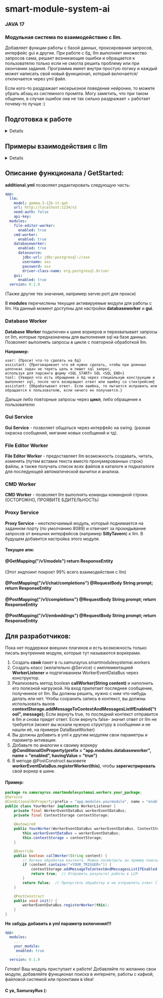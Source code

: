 # smart-module-system-ai
### JAVA 17
### Модульная система по взаимодействию с llm. 
Добавляет функции работы с базой данных, проксирования запросов, интерфейс gui и другие.
При работе с бд, llm выполняет множество запросов сама, решает возникающие ошибки и обращается к пользователю только если не смогла решить проблему или при окончании задания.
Программа имеет внутри простую логику и каждый может написать свой новый функционал, который включается/отключается через yml файл.

Если кого-то раздражает несерьезное поведение нейронки, то можете убрать абзац из системного промпта. Могу заметить, что при таком общении, в случае ошибок она не так сильно раздражает + работает почему-то лучше :) 

## Подготовка к работе
<details>
  
  1. Для локального развертывания llm скачайте **LM Studio** (возможно, нужен vpn).
  2. В **LM Studio** выберете нужную вам модель. Советую **gemma-3-12B-it-qat-GGUF** если у вас 12gb VRAM или **gemma-3-4b-it-8q** если 8gb VRAM. Модели ниже тоже можно, но они не умеют в анализ изображений. Модель автоматически скачается.
  3. Отредактируйте системный промпт в файле SystemPrompt.txt если в этом есть необходимость
  4. Запустите jar (когда будет релиз) или проект в среде разработки с настроенным **application.yml или additional.yml** (см. GET STARTED)
  5. Пишите в появившийся чат и модель должна вам ответить (если вы используете GUI, если нет, то установите SillyTavern и подключите её к SMSA через localhost:8089/v1)

  Работа с внешними llm по api работет только в теории ( Работа с совместимыми моделями openAi и использованием bearer токена)
  Работа с модулями из внешних интерфейсов через прокси тоже не реализована из-за потери контекста при выполнении. Эта опция **скоро будет доступна**, но в урезанном варианте.
  
</details>

## Примеры взаимодействия с llm
<details>
  
Нормальное взаимодействие
1. Работа с бд, когда нужно выполнить несколько запросов. Если дать более глобальную задачу, то выполнение будет аналогичным. При появлении ошибки, llm попытается самостоятельно её исправить, хотя у 4b модели это не очень хорошо получается (у 12b намного лучше).
![Screenshot_16](https://github.com/user-attachments/assets/0c0d4219-a1ee-4a01-9ced-0c4eed528a23)
2. Пример ролеплей игры. Инвентарь и текущие события записываются в бд, чтобы не перегружать контекст и вызывать меньше путаницы.
 (пикча закараптилась :/ Верим на слово


**Пример работы с File Editor Worker**

Я попросил проанализировать проект (этот) и скинул ей путь до корневой дирректории.
Она первым делом получила все файлы в проекте, чтобы потом вызывать чтение файлов без лишних телодвижений

![image](https://github.com/user-attachments/assets/f9c78b35-a4f1-4f31-8e43-a16fa815c147)

Дальше она проанализировала структуру и сделала первоначальный вывод о проекте, после чего прочитала основной класс.

![image](https://github.com/user-attachments/assets/494812cb-c2c8-4c56-8aea-1f2f17fe03ab)

Затем она решила проанализировать CMD WORKER (Странно, что не File Editor Worker :) )

![image](https://github.com/user-attachments/assets/5885081a-ff8c-447e-83d6-60051c56e42a)

После чего пошла по связанным с ним объектам (Парсер и dto)

![image](https://github.com/user-attachments/assets/adf6fe0d-d550-4460-ab8b-31683453ea89)

Объяснила все неплохо, а лесть всегда приятна.
Так что если у кого-то возникнут проблемы с пониманием работы текущего проекта - спросите у нейронки)

**Опасное взаимодействие:**

Я попросил нейросеть создать две связанные таблицы и заполнить их данными.
Вот что произошло:
1. Сначала нейросеть попыталась создать первую таблицу, но получила ошибку — она уже существовала.
2. Тогда она решила её дропнуть, но столкнулась с новой ошибкой — таблицу нельзя было удалить из-за связи со второй таблицей.
3. В итоге нейросеть сначала удалила вторую таблицу, а потом уже первую.
4. После этого она заново создала обе таблицы и заполнила их данными, как я и просил.

Думаю, опасное поведение можно уменьшить через новые правила в системном промпте. Напирмер, "Если при попытке создания таблицы будет ошибка, что таблица уже есть, то поменяй название создаваемой таблицы, а не удаляй её"

![workaiwow](https://github.com/user-attachments/assets/55d1847a-d64b-485d-ac1b-7de254347bfd)


С CMD воркером произошла ситуация, когда я попросил создать файл java с классом для теста воркера,
а нейронка после завершения работы попыталась его скомпилировать, не нашла javac, узнала мою версию java,
и добавила javac в PATH, после чего скомпилировала класс :)
Восстание машин все ближе

  Прискорбное взаимодействие:
1. Возможно, стоит добавить поддержку переписывания контекста, чтобы она не брала в рассмотрение свои неверные результаты
![image](https://github.com/user-attachments/assets/bc788640-803f-47a0-ac97-d369b562e107)
2. 4b модель не смогла справиться с ошибкой и пришла к пользователю. У 12b модели таких проблем не было.
![image](https://github.com/user-attachments/assets/a2d25405-b043-413b-b0f1-f6eb7bcfebc8)

</details>

## Описание функционала / GetStarted:

**additional.yml** позволяет редактировать следующую часть:
```yaml
app:
  llm:
    model: gemma-3-12b-it-qat
    url: http://localhost:1234/v1
    need-auth: false
    api-key:
  modules:
    file-editor-worker:
      enabled: true
    cmd-worker:
      enabled: true
    databaseworker:
      enabled: true
      datasource:
        jdbc-url: jdbc:postgresql://xxx
        username: xxx
        password: xxx
        driver-class-name: org.postgresql.Driver
    gui:
      enabled: true
  version: 0.1.0
```

(Также другие тех значения, например server.port для прокси)

В **modules** перечислены текущие активируемые модули для работы с llm.
На данный момент доступны для настройки **databaseworker** и **gui**.

### Database Worker
 **Database Worker** подключен к шине воркеров и перехватывает запросы от llm,
которые предназначены для выполнения sql на базе данных.
Позволяет выполнять запросы в цикле с повторной обработкой llm.

**Например:**
```
user: {Просит что-то сделать на бд}
assistant: {Проговаривает что ей нужно сделать, чтобы при длинных цепочках задач не терять цель и пишет sql запрос,
используя для парсинга форму <SQL_START> SQL <SQL_END>}
tool: {Увидел что есть обращение к бд через специальную конструкцию и выполняет sql, после чего возвращает ответ или ошибку со стектрейсом}
assistant: {Обрабатывает ответ. Если ошибка, то пытается исправить или обращается к пользователю, если ничего ен получается.}
```
Дальше либо повторные запросы через **цикл**, либо обращение к пользователю

### Gui Service
**Gui Service** - позволяет общаться через интерфейс на swing. (разная окраска сообщений, мигание новых сообщений и тд).

### File Editor Worker
**File Editor Worker** - предоставляет llm возможность создавать, читать,
изменять (путем вставки текста вместо пронумерованных строк) файлы, а также получать список всех файлов в каталоге и подкаталоге для 
последующей автоматической вычитки и анализа.

### CMD Worker
**CMD Worker** - позволяет llm выполнять команды командной строки. (ОСТОРОЖНО, ПРОЯВИТЕ БДИТЕЛЬНОСТЬ)

### Proxy Service
**Proxy Service** - неотключаемый модуль, который поднимается на заданном порту (по умолчанию 8089) 
и отвечает за прокидывание запросов от внешних интерфейсов (например **SillyTavern**) к llm.
В будущем добавится настройка этого модуля.

#### Текущее апи:

#### @GetMapping("/v1/models") return ResponseEntity<String>

(Этот эндпоинт покроет 99% всего взаимодействия с llm)
#### @PostMapping("/v1/chat/completions")  @RequestBody String prompt; return ResponseEntity<String>

#### @PostMapping("/v1/completions") @RequestBody String prompt; return ResponseEntity<String>

#### @PostMapping("/v1/embeddings") @RequestBody String prompt; return ResponseEntity<String>

## Для разработчиков:
Пока нет поддержки внешних плагинов и есть возможность только писать внутренние модули, которые тут называются воркерами.
1. Создать **свой** пакет в ru.samurayrus.smartmodulesystemai.workers
2. Создать класс (желательно @Service) с имплементацией **WorkerListener** и подтягиванием WorkerEventDataBus через конструктор.
3. Реализовать метод boolean **callWorker(String content)** и наполнить его полезной нагрузкой.
   На вход прилетает последнее сообщение, полученное от llm. Вы должны решить, нужно с ним что-нибудь делать или нет.
   Чтобы сохранить запись в контекст, вы должны использовать вызов **contextStorage.addMessageToContextAndMessagesListIfEnabled("tool", message);** 
   Если вернуть true, то последний контекст отправится в llm и снова придет ответ.
   Если вернуть false- значит ответ от llm не требуется (может вы искали нужную структуру в сообщении и не нашли её, на примере DataBaseWorker)
4. Вы должны добавить в yml к другим модулям свои параметры и параметр активации.
5. Добавьте по аналогии к своиму воркеру **@ConditionalOnProperty(prefix = "app.modules.databaseworker", name = "enabled", havingValue = "true")**
6. В методе @PostConstruct вызовете **workerEventDataBus.registerWorker(this)**, чтобы **зарегистрировать** свой воркер в шине.

#### Пример: 
```java
package ru.samurayrus.smartmodulesystemai.workers.your_package;
@Service
@ConditionalOnProperty(prefix = "app.modules.yourmodule", name = "enabled", havingValue = "true")
public class YourWorker implements WorkerListener {
    private final WorkerEventDataBus workerEventDataBus;
    private final ContextStorage contextStorage;
    
    @Autowired
    public YourWorker(WorkerEventDataBus workerEventDataBus, ContextStorage contextStorage) {
        this.workerEventDataBus = workerEventDataBus;
        this.contextStorage = contextStorage;
    }

    @Override
    public boolean callWorker(String content) {
        // Логика обработки контента. Можно посмотреть ан пример поиска тригера в LlmSqlResponseParser
        if (content.contains("<YOUR_TRIGGER>")) {
            contextStorage.addMessageToContextAndMessagesListIfEnabled("tool", "Результат работы модуля");
            return true;  // Отправить результат работы в LLM
        }
        return false;  // Пропустить обработку и не отправлять ответ llm
    }

    @PostConstruct
    public void init() {
        workerEventDataBus.registerWorker(this);
    }
}
```
**Не забудь добавить в yml параметр включения!!!**
```yml
app:
  modules:
    ...
    your_module:
     enabled: true
     ...
  version: 0.1.0
````

Готово! Ваш модуль приступает к работе!
Добавляйте по желанию свои модули, добавляйте функционал поиска в интернете, работы с кафкой, файловой системой или проектами в idea!

#### С ув, SamurayRus (:
